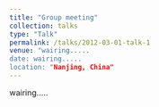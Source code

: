 ```yaml
---
title: "Group meeting"
collection: talks
type: "Talk"
permalink: /talks/2012-03-01-talk-1
venue: "wairing.....
date: wairing.....
location: "Nanjing, China"
---
```


wairing.....
